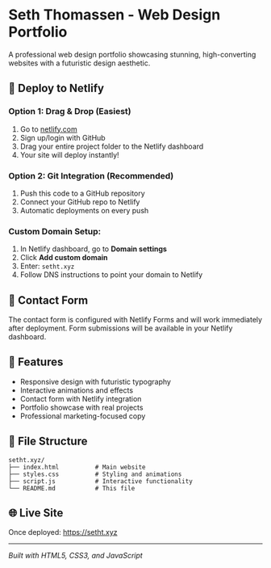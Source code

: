 # Seth Thomassen - Web Design Portfolio

A professional web design portfolio showcasing stunning, high-converting websites with a futuristic design aesthetic.

## 🚀 **Deploy to Netlify**

### **Option 1: Drag & Drop (Easiest)**
1. Go to [netlify.com](https://netlify.com)
2. Sign up/login with GitHub
3. Drag your entire project folder to the Netlify dashboard
4. Your site will deploy instantly!

### **Option 2: Git Integration (Recommended)**
1. Push this code to a GitHub repository
2. Connect your GitHub repo to Netlify
3. Automatic deployments on every push

### **Custom Domain Setup:**
1. In Netlify dashboard, go to **Domain settings**
2. Click **Add custom domain**
3. Enter: `setht.xyz`
4. Follow DNS instructions to point your domain to Netlify

## 📧 **Contact Form**
The contact form is configured with Netlify Forms and will work immediately after deployment. Form submissions will be available in your Netlify dashboard.

## 🎨 **Features**
- Responsive design with futuristic typography
- Interactive animations and effects
- Contact form with Netlify integration
- Portfolio showcase with real projects
- Professional marketing-focused copy

## 📁 **File Structure**
```
setht.xyz/
├── index.html          # Main website
├── styles.css          # Styling and animations
├── script.js           # Interactive functionality
└── README.md           # This file
```

## 🌐 **Live Site**
Once deployed: https://setht.xyz

---
*Built with HTML5, CSS3, and JavaScript* 